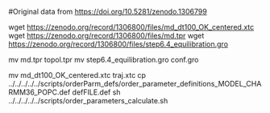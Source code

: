 #Original data from https://doi.org/10.5281/zenodo.1306799



wget  https://zenodo.org/record/1306800/files/md_dt100_OK_centered.xtc
wget  https://zenodo.org/record/1306800/files/md.tpr
wget  https://zenodo.org/record/1306800/files/step6.4_equilibration.gro

mv  md.tpr topol.tpr
mv  step6.4_equilibration.gro conf.gro

mv  md_dt100_OK_centered.xtc traj.xtc
cp  ../../../../../scripts/orderParm_defs/order_parameter_definitions_MODEL_CHARMM36_POPC.def defFILE.def
sh ../../../../../scripts/order_parameters_calculate.sh

